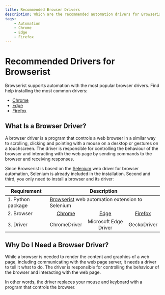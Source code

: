 ```yaml
---
title: Recommended Browser Drivers
description: Which are the recommended automation drivers for Browserist? Learn about Chrome, Edge, Firefox, and how to install them.
tags:
    - Automation
    - Chrome
    - Edge
    - Firefox
---
```


# Recommended Drivers for Browserist
Browserist supports automation with the most popular browser drivers. Find help installing the most common drivers:

* [Chrome](install-browsers-and-drivers/chrome.md)
* [Edge](install-browsers-and-drivers/edge.md)
* [Firefox](install-browsers-and-drivers/firefox.md)

## What Is a Browser Driver?
A browser driver is a program that controls a web browser in a similar way to scrolling, clicking and pointing with a mouse on a desktop or gestures on a touchscreen. The driver is responsible for controlling the behaviour of the browser and interacting with the web page by sending commands to the browser and receiving responses.

Since Browserist is based on the [Selenium](https://www.selenium.dev) web driver for browser automation, Selenium is already included in the installation. Second and third, you only need to install a browser and its driver:

<table>
    <thead>
        <tr>
            <th>Requirement</th>
            <th colspan="3">Description</th>
        </tr>
    </thead>
    <tbody>
        <tr>
            <td>1. Python package</td>
            <td colspan="3"><a href="../installation/">Browserist</a> web automation extension to Selenium</td>
        </tr>
        <tr>
            <td>2. Browser</td>
            <td style="text-align: center;"><a href="../install-browsers-and-drivers/chrome/">Chrome</a></td>
            <td style="text-align: center;"><a href="../install-browsers-and-drivers/edge/">Edge</a></td>
            <td style="text-align: center;"><a href="../install-browsers-and-drivers/firefox/">Firefox</a></td>
        </tr>
        <tr>
            <td>3. Driver</td>
            <td style="text-align: center;">ChromeDriver</td>
            <td style="text-align: center;">Microsoft Edge Driver</td>
            <td style="text-align: center;">GeckoDriver</td>
        </tr>
    </tbody>
</table>

## Why Do I Need a Browser Driver?
While a browser is needed to render the content and graphics of a web page, including communicating with the web page server, it needs a driver to tell it what to do. The driver is responsible for controlling the behaviour of the browser and interacting with the web page.

In other words, the driver replaces your mouse and keyboard with a program that controls the browser.
